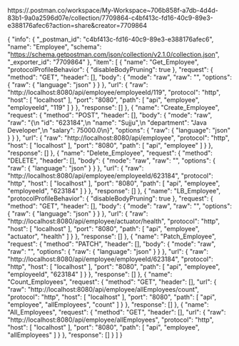 https://.postman.co/workspace/My-Workspace~706b858f-a7db-4d4d-83b1-9a0a2596d07e/collection/7709864-c4bf413c-fd16-40c9-89e3-e388176afec6?action=share&creator=7709864



{
	"info": {
		"_postman_id": "c4bf413c-fd16-40c9-89e3-e388176afec6",
		"name": "Employee",
		"schema": "https://schema.getpostman.com/json/collection/v2.1.0/collection.json",
		"_exporter_id": "7709864"
	},
	"item": [
		{
			"name": "Get_Employee",
			"protocolProfileBehavior": {
				"disableBodyPruning": true
			},
			"request": {
				"method": "GET",
				"header": [],
				"body": {
					"mode": "raw",
					"raw": "",
					"options": {
						"raw": {
							"language": "json"
						}
					}
				},
				"url": {
					"raw": "http://localhost:8080/api/employee/employeeId/119",
					"protocol": "http",
					"host": [
						"localhost"
					],
					"port": "8080",
					"path": [
						"api",
						"employee",
						"employeeId",
						"119"
					]
				}
			},
			"response": []
		},
		{
			"name": "Create_Employee",
			"request": {
				"method": "POST",
				"header": [],
				"body": {
					"mode": "raw",
					"raw": "{\n    \"id\": \"623184\",\n    \"name\": \"Sujju\",\n    \"department\": \"Java Developer\",\n    \"salary\": 75000.0\n}",
					"options": {
						"raw": {
							"language": "json"
						}
					}
				},
				"url": {
					"raw": "http://localhost:8080/api/employee",
					"protocol": "http",
					"host": [
						"localhost"
					],
					"port": "8080",
					"path": [
						"api",
						"employee"
					]
				}
			},
			"response": []
		},
		{
			"name": "Delete_Employee",
			"request": {
				"method": "DELETE",
				"header": [],
				"body": {
					"mode": "raw",
					"raw": "",
					"options": {
						"raw": {
							"language": "json"
						}
					}
				},
				"url": {
					"raw": "http://localhost:8080/api/employee/employeeId/623184",
					"protocol": "http",
					"host": [
						"localhost"
					],
					"port": "8080",
					"path": [
						"api",
						"employee",
						"employeeId",
						"623184"
					]
				}
			},
			"response": []
		},
		{
			"name": "LB_Employee",
			"protocolProfileBehavior": {
				"disableBodyPruning": true
			},
			"request": {
				"method": "GET",
				"header": [],
				"body": {
					"mode": "raw",
					"raw": "",
					"options": {
						"raw": {
							"language": "json"
						}
					}
				},
				"url": {
					"raw": "http://localhost:8080/api/employee/actuator/health",
					"protocol": "http",
					"host": [
						"localhost"
					],
					"port": "8080",
					"path": [
						"api",
						"employee",
						"actuator",
						"health"
					]
				}
			},
			"response": []
		},
		{
			"name": "Patch_Employee",
			"request": {
				"method": "PATCH",
				"header": [],
				"body": {
					"mode": "raw",
					"raw": "",
					"options": {
						"raw": {
							"language": "json"
						}
					}
				},
				"url": {
					"raw": "http://localhost:8080/api/employee/employeeId/623184",
					"protocol": "http",
					"host": [
						"localhost"
					],
					"port": "8080",
					"path": [
						"api",
						"employee",
						"employeeId",
						"623184"
					]
				}
			},
			"response": []
		},
		{
			"name": "Count_Employees",
			"request": {
				"method": "GET",
				"header": [],
				"url": {
					"raw": "http://localhost:8080/api/employee/allEmployees/count",
					"protocol": "http",
					"host": [
						"localhost"
					],
					"port": "8080",
					"path": [
						"api",
						"employee",
						"allEmployees",
						"count"
					]
				}
			},
			"response": []
		},
		{
			"name": "All_Employees",
			"request": {
				"method": "GET",
				"header": [],
				"url": {
					"raw": "http://localhost:8080/api/employee/allEmployees",
					"protocol": "http",
					"host": [
						"localhost"
					],
					"port": "8080",
					"path": [
						"api",
						"employee",
						"allEmployees"
					]
				}
			},
			"response": []
		}
	]
}
